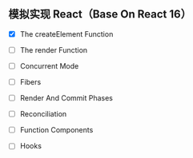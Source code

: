## 模拟实现 React（Base On React 16）

- [x] The createElement Function
- [ ] The render Function
- [ ] Concurrent Mode
- [ ] Fibers
- [ ] Render And Commit Phases
- [ ] Reconciliation
- [ ] Function Components
- [ ] Hooks

